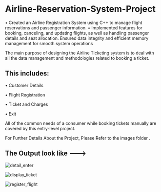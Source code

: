 # Airline-Reservation-System-Project

•	Created an Airline Registration System using C++ to manage flight reservations and passenger information.
•	Implemented features for booking, canceling, and updating flights, as well as handling passenger details and seat allocation.
Ensured data integrity and efficient memory management for smooth system operations


The main purpose of designing the Airline Ticketing system is to deal with all the data management and methodologies related to booking a ticket.

## This includes:

•	Customer Details              

•	Flight Registration

•	Ticket and Charges

•	Exit

All of the common needs of a consumer while booking tickets manually are covered by this entry-level project.

For Further Details About the Project, Please Refer to the images folder .
## The Output look like --->


![detail_enter](https://github.com/RahulSrvst/Airline-Reservation-System-Project/assets/130776919/9f293b25-9c94-41d4-a1c1-8785bd2a85b4)


![display_ticket](https://github.com/RahulSrvst/Airline-Reservation-System-Project/assets/130776919/c54fc2b4-e816-4424-af15-214e5d8ccf12)


![register_flight](https://github.com/RahulSrvst/Airline-Reservation-System-Project/assets/130776919/c4301b71-e2f0-4e5e-925f-4b0bbb929e5a)
